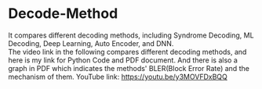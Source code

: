 # Decode-Method
It compares different decoding methods, including Syndrome Decoding, ML Decoding, Deep Learning, Auto Encoder, and DNN.  
The video link in the following compares different decoding methods, and here is my link for Python Code and PDF document. 
And there is also a graph in PDF which indicates the methods' BLER(Block Error Rate) and the mechanism of them.
YouTube link: https://youtu.be/y3MOVFDxBQQ
